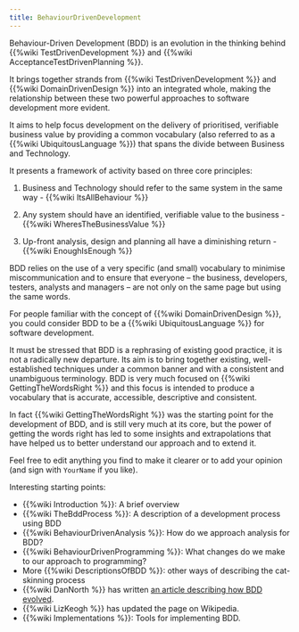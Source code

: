 ```yaml
---
title: BehaviourDrivenDevelopment
---
```


Behaviour-Driven Development (BDD) is an evolution in the thinking behind {{%wiki TestDrivenDevelopment %}} and {{%wiki AcceptanceTestDrivenPlanning %}}.

It brings together strands from {{%wiki TestDrivenDevelopment %}} and {{%wiki DomainDrivenDesign %}} into an integrated whole, making the relationship between these two powerful approaches to software development more evident.

It aims to help focus development on the delivery of prioritised, verifiable business value by providing a common vocabulary (also referred to as a {{%wiki UbiquitousLanguage %}}) that spans the divide between Business and Technology.

It presents a framework of activity based on three core principles:

1. Business and Technology should refer to the same system in the same way - {{%wiki ItsAllBehaviour %}}

2. Any system should have an identified, verifiable value to the business - {{%wiki WheresTheBusinessValue %}}

3. Up-front analysis, design and planning all have a diminishing return - {{%wiki EnoughIsEnough %}}

BDD relies on the use of a very specific (and small) vocabulary to minimise miscommunication and to ensure that everyone – the business, developers, testers, analysts and managers – are not only on the same page but using the same words.

For people familiar with the concept of {{%wiki DomainDrivenDesign %}}, you could consider BDD to be a {{%wiki UbiquitousLanguage %}} for software development.

It must be stressed that BDD is a rephrasing of existing good practice, it is not a radically new departure. Its aim is to bring together existing, well-established techniques under a common banner and with a consistent and unambiguous terminology. BDD is very much focused on {{%wiki GettingTheWordsRight %}} and this focus is intended to produce a vocabulary that is accurate, accessible, descriptive and consistent.

In fact {{%wiki GettingTheWordsRight %}} was the starting point for the development of BDD, and is still very much at its core, but the power of getting the words right has led to some insights and extrapolations that have helped us to better understand our approach and to extend it.

Feel free to edit anything you find to make it clearer or to add your opinion (and sign with `YourName` if you like).

Interesting starting points:

- {{%wiki Introduction %}}: A brief overview
- {{%wiki TheBddProcess %}}: A description of a development process using BDD
- {{%wiki BehaviourDrivenAnalysis %}}: How do we approach analysis for BDD?
- {{%wiki BehaviourDrivenProgramming %}}: What changes do we make to our approach to programming?
- More {{%wiki DescriptionsOfBDD %}}: other ways of describing the cat-skinning process
- {{%wiki DanNorth %}} has written [an article describing how BDD evolved](http://dannorth.net/introducing-bdd).
- {{%wiki LizKeogh %}} has updated the page on Wikipedia.
- {{%wiki Implementations %}}: Tools for implementing BDD. 
